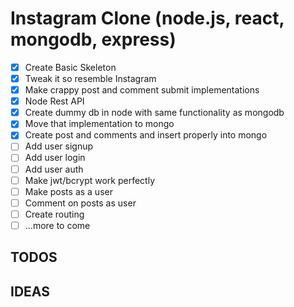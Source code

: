 # Instagram Clone (node.js, react, mongodb, express)

* [x] Create Basic Skeleton
* [x] Tweak it so resemble Instagram
* [x] Make crappy post and comment submit implementations
* [x] Node Rest API
* [x] Create dummy db in node with same functionality as mongodb 
* [x] Move that implementation to mongo
* [x] Create post and comments and insert properly into mongo
* [ ] Add user signup
* [ ] Add user login
* [ ] Add user auth
* [ ] Make jwt/bcrypt work perfectly
* [ ] Make posts as a user
* [ ] Comment on posts as user
* [ ] Create routing
* [ ] ...more to come

## TODOS

## IDEAS

